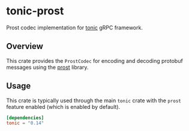 # tonic-prost

Prost codec implementation for [tonic] gRPC framework.

## Overview

This crate provides the `ProstCodec` for encoding and decoding protobuf messages using the [prost] library.

## Usage

This crate is typically used through the main `tonic` crate with the `prost` feature enabled (which is enabled by default).

```toml
[dependencies]
tonic = "0.14"
```

[tonic]: https://github.com/hyperium/tonic
[prost]: https://github.com/tokio-rs/prost